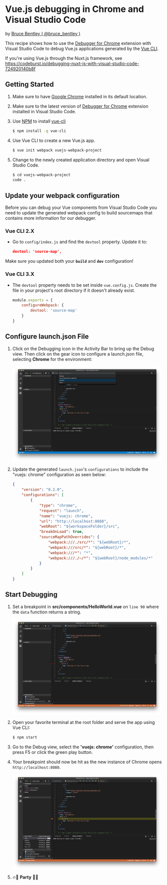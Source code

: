 # Vue.js debugging in Chrome and Visual Studio Code

by [Bruce Bentley ( @bruce_bentley )](https://github.com/brucebentley/)

This recipe shows how to use the [Debugger for Chrome](https://github.com/Microsoft/vscode-chrome-debug) extension with Visual Studio Code to debug Vue.js applications generated by the [Vue CLI](https://github.com/vuejs/vue-cli).

If you're using Vue.js through the Nuxt.js framework, see https://codeburst.io/debugging-nuxt-js-with-visual-studio-code-724920140b8f

## Getting Started

1. Make sure to have [Google Chrome](https://www.google.com/chrome) installed in its default location.

2. Make sure to the latest version of [Debugger for Chrome](https://marketplace.visualstudio.com/items?itemName=msjsdiag.debugger-for-chrome) extension installed in Visual Studio Code.

3. Use [NPM](https://www.npmjs.com) to install [vue-cli](https://github.com/vuejs/vue-cli)

   ```sh
   $ npm install -g vue-cli
   ```

4. Use Vue CLI to create a new Vue.js app.

   ```sh
   $ vue init webpack vuejs-webpack-project
   ```

5. Change to the newly created application directory and open Visual Studio Code.

   ```sh
   $ cd vuejs-webpack-project
   code .
   ```

## Update your webpack configuration

Before you can debug your Vue components from Visual Studio Code you need to update the generated webpack config to build sourcemaps that contains more information for our debugger.

### Vue CLI 2.X

+ Go to `config/index.js` and find the `devtool` property. Update it to:

   ```json
   devtool: 'source-map',
   ```

Make sure you updated both your **`build`** and **`dev`** configuration!

### Vue CLI 3.X

+ The `devtool` property needs to be set inside `vue.config.js`. Create the file in your project's root directory if it doesn't already exist.

   ```javascript
   module.exports = {
       configureWebpack: {
           devtool: 'source-map'
       }
   }
   ```

## Configure launch.json File

1. Click on the Debugging icon in the Activity Bar to bring up the Debug view.
Then click on the gear icon to configure a launch.json file, selecting **Chrome** for the environment:

   ![config_add](config_add.png)

2. Update the generated `launch.json`'s `configurations` to include the "vuejs: chrome" configuration as seen below:

   ```json
   {
       "version": "0.2.0",
       "configurations": [
           {
               "type": "chrome",
               "request": "launch",
               "name": "vuejs: chrome",
               "url": "http://localhost:8080",
               "webRoot": "${workspaceFolder}/src",
               "breakOnLoad": true,
               "sourceMapPathOverrides": {
                   "webpack:///./src/*": "${webRoot}/*",
                   "webpack:///src/*": "${webRoot}/*",
                   "webpack:///*": "*",
                   "webpack:///./~/*": "${webRoot}/node_modules/*"
               }
           }
       ]
   }
   ```

## Start Debugging

1. Set a breakpoint in **src/components/HelloWorld.vue** on `line 90` where the `data` function returns a string.

   ![breakpoint-renderer](breakpoint_set.png)

2. Open your favorite terminal at the root folder and serve the app using Vue CLI:

   ```sh
   $ npm start
   ```

3. Go to the Debug view, select the **'vuejs: chrome'** configuration, then press F5 or click the green play button.

4. Your breakpoint should now be hit as the new instance of Chrome opens `http://localhost:8080`.

   ![breakpoint-renderer](breakpoint_hit.png)

5. 🔥🎉 **Party** 🎉🔥
